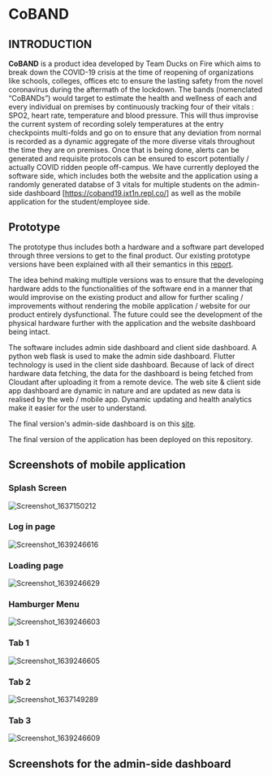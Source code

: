 # CoBAND

## INTRODUCTION


**CoBAND** is a product idea developed by Team Ducks on Fire which aims to break down the COVID-19 crisis at the time of reopening of organizations like schools, colleges, offices etc to ensure the lasting safety from the novel coronavirus during the aftermath of the lockdown. The bands (nomenclated “CoBANDs”) would target to estimate the health and wellness of each and every individual on premises by continuously tracking four of their vitals : SPO2, heart rate, temperature and blood pressure. This will thus improvise the current system of recording solely temperatures at the entry checkpoints multi-folds and go on to ensure that any deviation from normal is recorded as a dynamic aggregate of the more diverse vitals throughout the time they are on premises. Once that is being done, alerts can be generated and requisite protocols can be ensured to escort potentially / actually COVID ridden people off-campus. We have currently deployed the software side, which includes both the website and the application using a randomly generated databse of 3 vitals for multiple students on the admin-side dashboard [https://coband19.jxt1n.repl.co/] as well as the mobile application for the student/employee side.


## Prototype

The prototype thus includes both a hardware and a software part developed through three versions to get to the final product. Our existing prototype versions have been explained with all their semantics in this [report](https://docs.google.com/document/d/1xhUftrHGRukB2wiMmyU79MKb7XuntHSvzRcDs5I9J3w/edit?usp=sharing). 

The idea behind making multiple versions was to ensure that the developing hardware adds to the functionalities of the software end in a manner that would improvise on the existing product and allow for further scaling / improvements without rendering the mobile application / website for our product entirely dysfunctional. The future could see the development of the physical hardware further with the application and the website dashboard being intact.

The software includes admin side dashboard and client side dashboard. A python web flask is used to make the admin side dashboard. Flutter technology is used in the client side dashboard. Because of lack of direct hardware data fetching, the data for the dashboard is being fetched from Cloudant after uploading it from a remote device. The web site & client side app dashboard are dynamic in nature and are updated as new data is realised by the web / mobile app. Dynamic updating and health analytics make it easier for the user to understand. 

The final version's admin-side dashboard is on this [site](https://coband19.jxt1n.repl.co/).

The final version of the application has been deployed on this repository.

## Screenshots of mobile application

### Splash Screen
![Screenshot_1637150212](https://user-images.githubusercontent.com/72869428/145687725-b092c83c-0820-42e1-8a48-913fd07fc13d.png)
### Log in page
![Screenshot_1639246616](https://user-images.githubusercontent.com/72869428/145687777-dd83bfce-435d-4b82-b9ee-ac058ea38dc0.png)
### Loading page
![Screenshot_1639246629](https://user-images.githubusercontent.com/72869428/145687627-caad0e55-5da7-4b26-9416-404c181adb9c.png)
### Hamburger Menu
![Screenshot_1639246603](https://user-images.githubusercontent.com/72869428/145687739-db891604-6c1c-41e6-875e-f18304d40321.png)
###  Tab 1
![Screenshot_1639246605](https://user-images.githubusercontent.com/72869428/145687752-19ee31de-3c42-46a5-b2f7-79e1fe096361.png)
###  Tab 2
![Screenshot_1637149289](https://user-images.githubusercontent.com/72869428/145687706-9182a8b3-1abb-4090-9813-9d4bc9429413.png)
###  Tab 3
![Screenshot_1639246609](https://user-images.githubusercontent.com/72869428/145687764-0746700f-5ad0-4e1b-b28b-a6f6d1bda4c1.png)

## Screenshots for the admin-side dashboard

